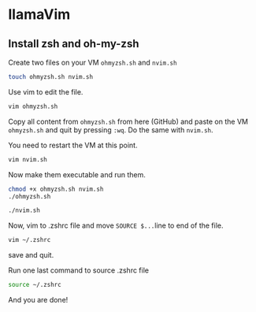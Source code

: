 # llamaVim

## Install zsh and oh-my-zsh
Create two files on your VM `ohmyzsh.sh` and `nvim.sh`

```bash
touch ohmyzsh.sh nvim.sh
```

Use vim to edit the file.
```bash
vim ohmyzsh.sh
```

Copy all content from `ohmyzsh.sh` from here (GitHub) and paste on the VM `ohmyzsh.sh` and quit by pressing `:wq`. Do the same with `nvim.sh`.

You need to restart the VM at this point.

```bash
vim nvim.sh
```

Now make them executable and run them.
```bash
chmod +x ohmyzsh.sh nvim.sh
./ohmyzsh.sh
```

```bash
./nvim.sh
```

Now, vim to .zshrc file and move `SOURCE $...`line to end of the file.
```bash
vim ~/.zshrc
```

save and quit.

Run one last command to source .zshrc file

```bash
source ~/.zshrc
```

And you are done!
